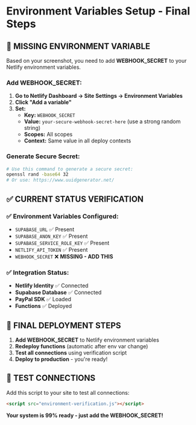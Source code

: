 # Environment Variables Setup - Final Steps

## 🔧 MISSING ENVIRONMENT VARIABLE

Based on your screenshot, you need to add **WEBHOOK_SECRET** to your Netlify environment variables.

### **Add WEBHOOK_SECRET:**
1. **Go to Netlify Dashboard → Site Settings → Environment Variables**
2. **Click "Add a variable"**
3. **Set:**
   - **Key:** `WEBHOOK_SECRET`
   - **Value:** `your-secure-webhook-secret-here` (use a strong random string)
   - **Scopes:** All scopes
   - **Context:** Same value in all deploy contexts

### **Generate Secure Secret:**
```bash
# Use this command to generate a secure secret:
openssl rand -base64 32
# Or use: https://www.uuidgenerator.net/
```

## ✅ CURRENT STATUS VERIFICATION

### **✅ Environment Variables Configured:**
- `SUPABASE_URL` ✅ Present
- `SUPABASE_ANON_KEY` ✅ Present  
- `SUPABASE_SERVICE_ROLE_KEY` ✅ Present
- `NETLIFY_API_TOKEN` ✅ Present
- `WEBHOOK_SECRET` ❌ **MISSING - ADD THIS**

### **✅ Integration Status:**
- **Netlify Identity** ✅ Connected
- **Supabase Database** ✅ Connected
- **PayPal SDK** ✅ Loaded
- **Functions** ✅ Deployed

## 🚀 FINAL DEPLOYMENT STEPS

1. **Add WEBHOOK_SECRET** to Netlify environment variables
2. **Redeploy functions** (automatic after env var change)
3. **Test all connections** using verification script
4. **Deploy to production** - you're ready!

## 🧪 TEST CONNECTIONS

Add this script to your site to test all connections:

```html
<script src="environment-verification.js"></script>
```

**Your system is 99% ready - just add the WEBHOOK_SECRET!**
